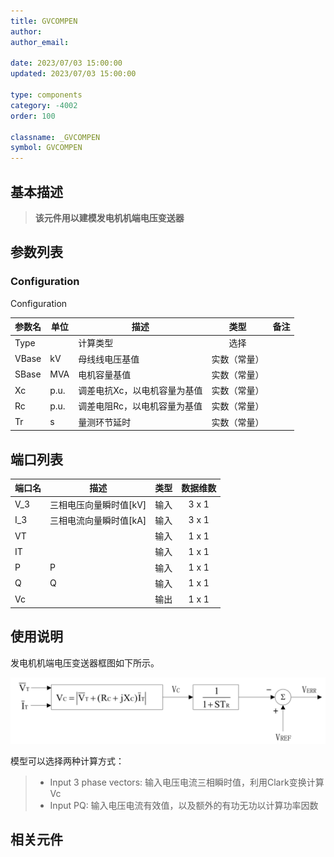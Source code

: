 ```yaml
---
title: GVCOMPEN
author:
author_email:

date: 2023/07/03 15:00:00
updated: 2023/07/03 15:00:00

type: components
category: -4002
order: 100

classname: _GVCOMPEN
symbol: GVCOMPEN
---
```


## 基本描述
> **该元件用以建模发电机机端电压变送器**


## 参数列表

### Configuration

Configuration


| 参数名 | 单位 | 描述 | 类型 | 备注 |
| ------ | ---- | ---- |:----:| ---- |
| Type |  | 计算类型 | 选择 |  |
| VBase | kV | 母线线电压基值 | 实数（常量） |  |
| SBase | MVA | 电机容量基值 | 实数（常量） |  |
| Xc | p.u. | 调差电抗Xc，以电机容量为基值 | 实数（常量） |  |
| Rc | p.u. | 调差电阻Rc，以电机容量为基值 | 实数（常量） |  |
| Tr | s | 量测环节延时 | 实数（常量） |  |



## 端口列表

| 端口名 | 描述 | 类型 | 数据维数 |
| ------ | ---- |:----:|:--------:|
| V\_3 | 三相电压向量瞬时值[kV] | 输入 | 3 x 1 |
| I\_3 | 三相电流向量瞬时值[kA] | 输入 | 3 x 1 |
| VT |  | 输入 | 1 x 1 |
| IT |  | 输入 | 1 x 1 |
| P | P | 输入 | 1 x 1 |
| Q | Q | 输入 | 1 x 1 |
| Vc |  | 输出 | 1 x 1 |

## 使用说明
发电机机端电压变送器框图如下所示。

![等效图](./GenV.png)

模型可以选择两种计算方式：
>  + Input 3 phase vectors: 输入电压电流三相瞬时值，利用Clark变换计算Vc
>  + Input PQ: 输入电压电流有效值，以及额外的有功无功以计算功率因数

## 相关元件


